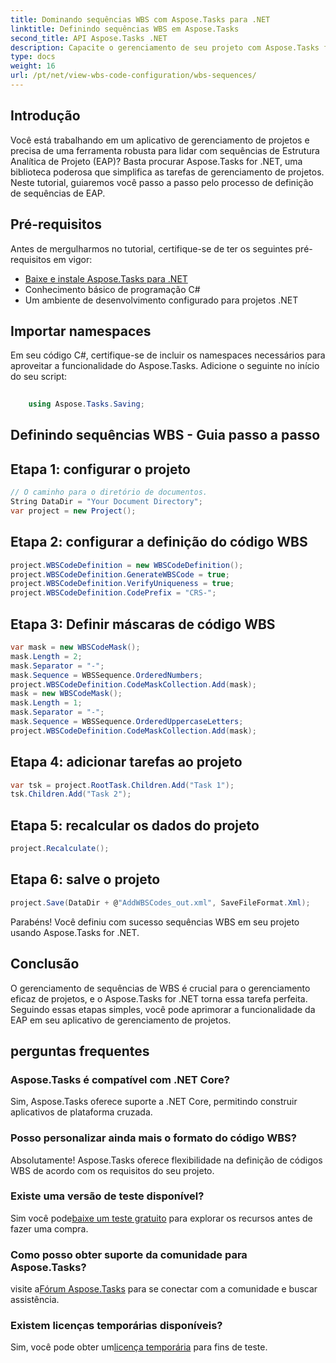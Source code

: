```yaml
---
title: Dominando sequências WBS com Aspose.Tasks para .NET
linktitle: Definindo sequências WBS em Aspose.Tasks
second_title: API Aspose.Tasks .NET
description: Capacite o gerenciamento de seu projeto com Aspose.Tasks for .NET – defina perfeitamente sequências de EAP e aumente a eficiência sem esforço. #Aspose #Tarefas #Projeto MS
type: docs
weight: 16
url: /pt/net/view-wbs-code-configuration/wbs-sequences/
---
```

## Introdução
Você está trabalhando em um aplicativo de gerenciamento de projetos e precisa de uma ferramenta robusta para lidar com sequências de Estrutura Analítica de Projeto (EAP)? Basta procurar Aspose.Tasks for .NET, uma biblioteca poderosa que simplifica as tarefas de gerenciamento de projetos. Neste tutorial, guiaremos você passo a passo pelo processo de definição de sequências de EAP.
## Pré-requisitos
Antes de mergulharmos no tutorial, certifique-se de ter os seguintes pré-requisitos em vigor:
- [Baixe e instale Aspose.Tasks para .NET](https://releases.aspose.com/tasks/net/)
- Conhecimento básico de programação C#
- Um ambiente de desenvolvimento configurado para projetos .NET
## Importar namespaces
Em seu código C#, certifique-se de incluir os namespaces necessários para aproveitar a funcionalidade do Aspose.Tasks. Adicione o seguinte no início do seu script:
```csharp
    
    using Aspose.Tasks.Saving;
```
## Definindo sequências WBS - Guia passo a passo
## Etapa 1: configurar o projeto
```csharp
// O caminho para o diretório de documentos.
String DataDir = "Your Document Directory";
var project = new Project();
```
## Etapa 2: configurar a definição do código WBS
```csharp
project.WBSCodeDefinition = new WBSCodeDefinition();
project.WBSCodeDefinition.GenerateWBSCode = true;
project.WBSCodeDefinition.VerifyUniqueness = true;
project.WBSCodeDefinition.CodePrefix = "CRS-";
```
## Etapa 3: Definir máscaras de código WBS
```csharp
var mask = new WBSCodeMask();
mask.Length = 2;
mask.Separator = "-";
mask.Sequence = WBSSequence.OrderedNumbers;
project.WBSCodeDefinition.CodeMaskCollection.Add(mask);
mask = new WBSCodeMask();
mask.Length = 1;
mask.Separator = "-";
mask.Sequence = WBSSequence.OrderedUppercaseLetters;
project.WBSCodeDefinition.CodeMaskCollection.Add(mask);
```
## Etapa 4: adicionar tarefas ao projeto
```csharp
var tsk = project.RootTask.Children.Add("Task 1");
tsk.Children.Add("Task 2");
```
## Etapa 5: recalcular os dados do projeto
```csharp
project.Recalculate();
```
## Etapa 6: salve o projeto
```csharp
project.Save(DataDir + @"AddWBSCodes_out.xml", SaveFileFormat.Xml);
```
Parabéns! Você definiu com sucesso sequências WBS em seu projeto usando Aspose.Tasks for .NET.
## Conclusão
O gerenciamento de sequências de WBS é crucial para o gerenciamento eficaz de projetos, e o Aspose.Tasks for .NET torna essa tarefa perfeita. Seguindo essas etapas simples, você pode aprimorar a funcionalidade da EAP em seu aplicativo de gerenciamento de projetos.
## perguntas frequentes
### Aspose.Tasks é compatível com .NET Core?
Sim, Aspose.Tasks oferece suporte a .NET Core, permitindo construir aplicativos de plataforma cruzada.
### Posso personalizar ainda mais o formato do código WBS?
Absolutamente! Aspose.Tasks oferece flexibilidade na definição de códigos WBS de acordo com os requisitos do seu projeto.
### Existe uma versão de teste disponível?
 Sim você pode[baixe um teste gratuito](https://releases.aspose.com/) para explorar os recursos antes de fazer uma compra.
### Como posso obter suporte da comunidade para Aspose.Tasks?
 visite a[Fórum Aspose.Tasks](https://forum.aspose.com/c/tasks/15) para se conectar com a comunidade e buscar assistência.
### Existem licenças temporárias disponíveis?
 Sim, você pode obter um[licença temporária](https://purchase.aspose.com/temporary-license/) para fins de teste.